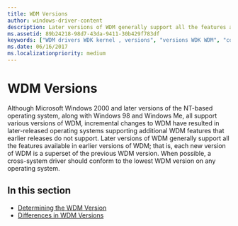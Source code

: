 ```yaml
---
title: WDM Versions
author: windows-driver-content
description: Later versions of WDM generally support all the features available in earlier versions of WDM; that is, each new version of WDM is a superset of the previous WDM version.
ms.assetid: 89b24218-98d7-43da-9411-30b429f783df
keywords: ["WDM drivers WDK kernel , versions", "versions WDK WDM", "compatibility WDK WDM", "cross-system compatibility WDK WDM"]
ms.date: 06/16/2017
ms.localizationpriority: medium
---
```


# WDM Versions


Although Microsoft Windows 2000 and later versions of the NT-based operating system, along with Windows 98 and Windows Me, all support various versions of WDM, incremental changes to WDM have resulted in later-released operating systems supporting additional WDM features that earlier releases do not support. Later versions of WDM generally support all the features available in earlier versions of WDM; that is, each new version of WDM is a superset of the previous WDM version. When possible, a cross-system driver should conform to the lowest WDM version on any operating system.

## In this section


-   [Determining the WDM Version](determining-the-wdm-version.md)
-   [Differences in WDM Versions](differences-in-wdm-versions.md)

 

 




